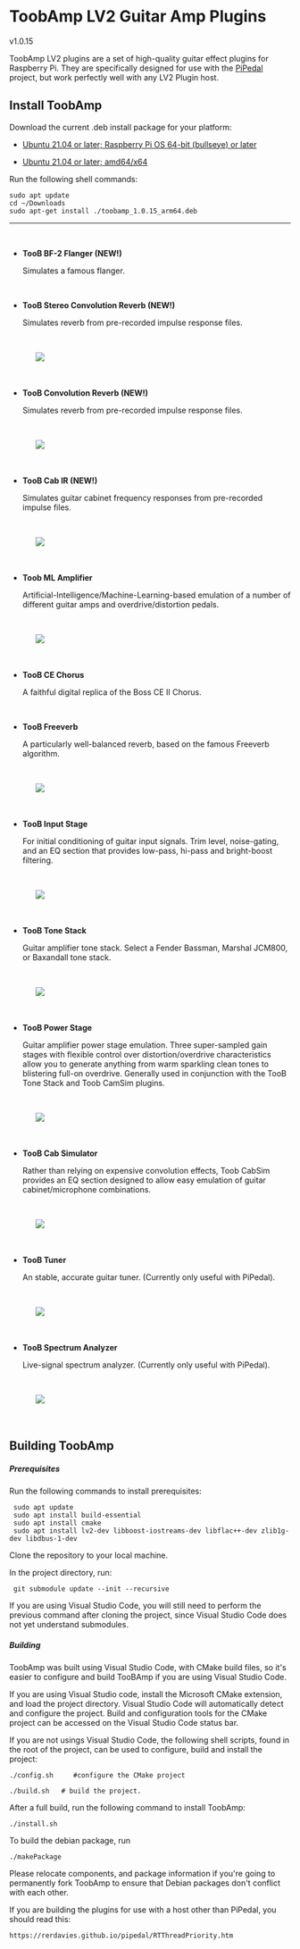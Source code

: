 # ToobAmp LV2 Guitar Amp Plugins

v1.0.15

ToobAmp LV2 plugins are a set of high-quality guitar effect plugins for Raspberry Pi. They are specifically designed for use with the [PiPedal](https://github.com/rerdavies/pipedal) project, but work perfectly well with any LV2 Plugin host.

## Install ToobAmp

Download the current .deb install package for your platform:

* [Ubuntu 21.04 or later; Raspberry Pi OS 64-bit (bullseye) or later](https://github.com/rerdavies/ToobAmp/releases/download/v1.0.15/toobamp_1.0.15_arm64.deb)

* [Ubuntu 21.04 or later; amd64/x64](https://github.com/rerdavies/ToobAmp/releases/download/v1.0.15/toobamp_1.0.15_amd64.deb)

Run the following shell commands:

    sudo apt update
    cd ~/Downloads
    sudo apt-get install ./toobamp_1.0.15_arm64.deb
    
--------------------

&nbsp;

*   **TooB BF-2 Flanger (NEW!)**

    Simulates a famous flanger.

    &nbsp;
*   **TooB Stereo Convolution Reverb (NEW!)**

    Simulates reverb from pre-recorded impulse response files.

    &nbsp;

    &nbsp;&nbsp;&nbsp;&nbsp;&nbsp;&nbsp;![](docs/img/ConvolutionReverb-ss.png)

    &nbsp;

*   **TooB Convolution Reverb (NEW!)**

    Simulates reverb from pre-recorded impulse response files.

    &nbsp;

    &nbsp;&nbsp;&nbsp;&nbsp;&nbsp;&nbsp;![](docs/img/ConvolutionReverb-ss.png)

    &nbsp;


*   **TooB Cab IR (NEW!)**

    Simulates guitar cabinet frequency responses from pre-recorded impulse files.

    &nbsp;

    &nbsp;&nbsp;&nbsp;&nbsp;&nbsp;&nbsp;![](docs/img/CabIR-ss.png)

    &nbsp;

*   **Toob ML Amplifier**

    Artificial-Intelligence/Machine-Learning-based emulation of a number of different guitar amps and overdrive/distortion
    pedals. 

    &nbsp;

    &nbsp;&nbsp;&nbsp;&nbsp;&nbsp;&nbsp;![](docs/img/MlAmplifier.png)

    &nbsp;

*   **TooB CE Chorus**

    A faithful digital replica of the Boss CE II Chorus.

    &nbsp;


*   **TooB Freeverb**

    A particularly well-balanced reverb, based on the famous Freeverb algorithm.

    &nbsp;

    &nbsp;&nbsp;&nbsp;&nbsp;&nbsp;&nbsp;![](docs/img/Freeverb-ss.png)

    &nbsp;

*   **TooB Input Stage**

    For initial conditioning of guitar input signals. Trim level, noise-gating, and an EQ section that 
    provides low-pass, hi-pass and bright-boost filtering.

    &nbsp;

    &nbsp;&nbsp;&nbsp;&nbsp;&nbsp;&nbsp;![](docs/img/InputStage-ss.png)

    &nbsp;


*   **TooB Tone Stack**

    Guitar amplifier tone stack. Select a Fender Bassman, Marshal JCM800, or Baxandall tone stack.

    &nbsp;

    &nbsp;&nbsp;&nbsp;&nbsp;&nbsp;&nbsp;![](docs/img/ToneStack-ss.png)

    &nbsp;    


*   **TooB Power Stage**

    Guitar amplifier power stage emulation. Three super-sampled gain stages with flexible control over
    distortion/overdrive characteristics allow you to generate anything from warm sparkling clean tones
    to blistering full-on overdrive. Generally used in conjunction with the TooB Tone Stack and Toob CamSim 
    plugins.

    &nbsp;

    &nbsp;&nbsp;&nbsp;&nbsp;&nbsp;&nbsp;![](docs/img/Power-ss.png)

    &nbsp;

*   **TooB Cab Simulator**

    Rather than relying on expensive convolution effects, Toob CabSim provides an EQ section designed to 
    allow easy emulation of guitar cabinet/microphone combinations. 

    &nbsp;

    &nbsp;&nbsp;&nbsp;&nbsp;&nbsp;&nbsp;![](docs/img/CabSim-ss.png)

    &nbsp;

*   **TooB Tuner**

    An stable, accurate guitar tuner. (Currently only useful with PiPedal).

    &nbsp;

    &nbsp;&nbsp;&nbsp;&nbsp;&nbsp;&nbsp;![](docs/img/Tuner-ss.png)

    &nbsp;

*   **TooB Spectrum Analyzer**

    Live-signal spectrum analyzer. (Currently only useful with PiPedal).

    &nbsp;

    &nbsp;&nbsp;&nbsp;&nbsp;&nbsp;&nbsp;![](docs/img/SpectrumAnalyzer.png)

    &nbsp;



## Building ToobAmp

##### Prerequisites

Run the following commands to install prerequisites:

     sudo apt update
     sudo apt install build-essential
     sudo apt install cmake
     sudo apt install lv2-dev libboost-iostreams-dev libflac++-dev zlib1g-dev libdbus-1-dev

Clone the repository to your local machine.

In the project directory, run:

     git submodule update --init --recursive

If you are using Visual Studio Code, you will still need to perform the previous command after 
cloning the project, since Visual Studio Code does not yet understand submodules.

##### Building 

ToobAmp was built using Visual Studio Code, with CMake build files, so it's easier to configure and build 
TooBAmp if you are using Visual Studio Code.

If you are using Visual Studio code, install the Microsoft CMake extension, and load the project directory. Visual Studio Code
will automatically detect and configure the project. Build and configuration tools for the CMake project can be accessed on the Visual Studio Code status bar.

If you are not usings Visual Studio Code, the following shell scripts, found in the root of the project, can be used to configure, build and install the project:

    ./config.sh     #configure the CMake project
   
    ./build.sh   # build the project.
    
After a full build, run the following command to install ToobAmp:

    ./install.sh
	
To build the debian package, run

    ./makePackage

Please relocate components, and package information if you're going to permanently fork ToobAmp to ensure that 
Debian packages don't conflict with each other.

If you are building the plugins for use with a host other than PiPedal, you should read this:

    https://rerdavies.github.io/pipedal/RTThreadPriority.htm



